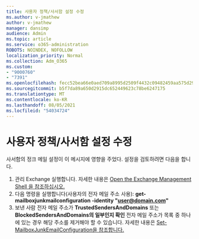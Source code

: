 ```yaml
---
title: 사용자 정책/사서함 설정 수정
ms.author: v-jmathew
author: v-jmathew
manager: dansimp
audience: Admin
ms.topic: article
ms.service: o365-administration
ROBOTS: NOINDEX, NOFOLLOW
localization_priority: Normal
ms.collection: Adm_O365
ms.custom:
- "9000760"
- "7391"
ms.openlocfilehash: fecc52bea66e0aed709a8995d2509f4432c09482459aa575d29e4c7551375211
ms.sourcegitcommit: b5f7da89a650d2915dc652449623c78be6247175
ms.translationtype: MT
ms.contentlocale: ko-KR
ms.lasthandoff: 08/05/2021
ms.locfileid: "54034724"
---
```

# <a name="fix-user-policymailbox-settings"></a>사용자 정책/사서함 설정 수정

사서함의 정크 메일 설정이 이 메시지에 영향을 주었다. 설정을 검토하려면 다음을 합니다.

1. 관리 Exchange 실행합니다. 자세한 내용은 [Open the Exchange Management Shell 을 참조하십시오.](https://go.microsoft.com/fwlink/?linkid=2101432)
2. 다음 명령을 실행합니다(사용자의 전자 메일 주소 사용):  **get-mailboxjunkmailconfiguration -identity "user@domain.com"**
3. 보낸 사람 전자 메일 주소가 **TrustedSendersAndDomains** 또는 **BlockedSendersAndDomains의 일부인지 확인** 전자 메일 주소가 목록 중 하나에 있는 경우 해당 주소를 제거해야 할 수 있습니다. 자세한 내용은 [Set-MailboxJunkEmailConfiguration을 참조합니다.](https://go.microsoft.com/fwlink/?linkid=2101047)
